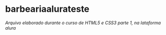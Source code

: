 # barbeariaalurateste

*Arquivo elaborado durante o curso de HTML5 e CSS3 parte 1, na lataforma alura*
